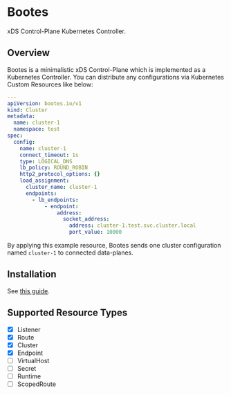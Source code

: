 # Bootes

xDS Control-Plane Kubernetes Controller.

## Overview

Bootes is a minimalistic xDS Control-Plane which is implemented as a Kubernetes Controller.
You can distribute any configurations via Kubernetes Custom Resources like below:

```yaml
---
apiVersion: bootes.io/v1
kind: Cluster
metadata:
  name: cluster-1
  namespace: test
spec:
  config:
    name: cluster-1
    connect_timeout: 1s
    type: LOGICAL_DNS
    lb_policy: ROUND_ROBIN
    http2_protocol_options: {}
    load_assignment:
      cluster_name: cluster-1
      endpoints:
        - lb_endpoints:
            - endpoint:
                address:
                  socket_address:
                    address: cluster-1.test.svc.cluster.local
                    port_value: 10000
```

By applying this example resource, Bootes sends one cluster configuration named `cluster-1` to connected data-planes.

## Installation

See [this guide](https://github.com/110y/bootes/blob/master/kubernetes/kpt/README.md).

## Supported Resource Types

- [x] Listener
- [x] Route
- [x] Cluster
- [x] Endpoint
- [ ] VirtualHost
- [ ] Secret
- [ ] Runtime
- [ ] ScopedRoute
